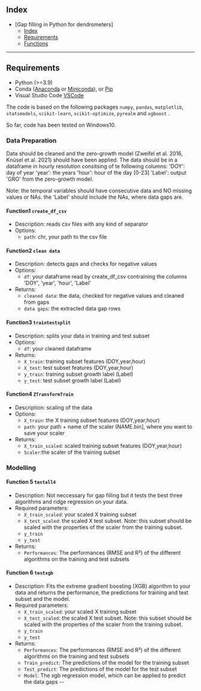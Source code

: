 ## Index

- [Gap filling in Python for dendrometers]
  - [Index](#index)
  - [Requirements](#requirements)
  - [Functions](#content)


---

## Requirements

- Python (>=3.9)
- Conda ([Anaconda](https://docs.anaconda.com/anaconda/install/index.html) or [Miniconda](https://docs.conda.io/projects/continuumio-conda/en/latest/user-guide/install/index.html)), or [Pip](https://pip.pypa.io/en/stable/installation/)
- Visual Studio Code [VSCode](https://code.visualstudio.com/)

The code is based on the following packages `numpy`, `pandas`, `matplotlib`, `statsmodels`, `scikit-learn`, `scikit-optimize`, `pyrealm` and `xgboost` .

So far, code has been tested on Windows10. 



### Data Preparation

Data should be cleaned and the zero-growth model (Zweifel et al. 2016, Knüsel et al. 2021) should have been applied. The data should be in a dataframe in hourly resolution consitsing of te following columns: 
'DOY': day of year
'year': the years
'hour': hour of the day [0-23]
'Label': output 'GRO' from the zero-growth model. 

Note: the temporal variables should have consecutive data and NO missing values or NAs. the 'Label' should include the NAs, where data gaps are. 

#### Function1  `create_df_csv`

- Description: reads csv files with any kind of separator 
- Options: 
    - `path`: chr, your path to the csv file

#### Function2  `clean data`

- Description: detects gaps and checks for negative values
- Options: 
    - `df`: your dataframe read by create_df_csv contraining the columns 'DOY', 'year', 'hour', 'Label'
- Returns:
    - `cleaned data`: the data, checked for negative values and cleaned from gaps 
    - `data gaps`: the extracted data gap rows

#### Function3  `traintestsplit`

- Description: splits your data in training and test subset
- Options: 
    - `df`: your cleaned dataframe
- Returns:
    - `X_train`: training subset features (DOY,year,hour)
    - `X_test`: test subset features (DOY,year,hour)
    - `y_train`: training subset growth label (Label)
    - `y_test`: test subset growth label (Label)
 
#### Function4  `ZTransformTrain`

- Description: scaling of the data
- Options: 
    - `X_train`: the X training subset features (DOY,year,hour)
    - `path`: your path + name of the scaler (NAME.bin], where you want to save your scaler
- Returns:
    - `X_train_scaled`: scaled training subset features (DOY,year,hour)
    - `Scaler`:the scaler of the training subset


### Modelling

#### Function 5  `testall4`

- Description: Not neccessary for gap filling but it tests the best three algorithms and ridge regression on your data.
- Required parameters: 
    - `X_train_scaled`: your scaled X training subset
    - `X_test_scaled`: the scaled X test subset. Note: this subset should be scaled with the properties of the scaler from the training subset. 
    - `y_train`
    - `y_test`
- Returns:
    - `Performances`: The performances (RMSE and R²) of the different algorithms on the training and test subsets

#### Function 6  `testxgb`

- Description: Fits the extreme gradient boosting (XGB) algorithm to your data and returns the performance, the predictions for training and test subset and the model.
- Required parameters: 
    - `X_train_scaled`: your scaled X training subset
    - `X_test_scaled`: the scaled X test subset. Note: this subset should be scaled with the properties of the scaler from the training subset. 
    - `y_train`
    - `y_test`
- Returns:
    - `Performances`: The performances (RMSE and R²) of the different algorithms on the training and test subsets
    - `Train_predict`: The predictions of the model for the training subset
    - `Test_predict`: The predictions of the model for the test subset
    - `Model`: The xgb regression model, which can be applied to predict the data gaps
--
